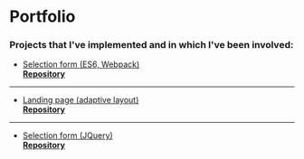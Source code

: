 Portfolio
=========
### Projects that I've implemented and in which I've been involved:

* [Selection form (ES6, Webpack)](https://oleg-kochura.github.io/project-es6-webpack)     
**[Repository](https://github.com/oleg-kochura/oleg-kochura.github.io/tree/master/project-es6-webpack)**

---

* [Landing page (adaptive layout)](https://oleg-kochura.github.io/project-es6-webpack/VisevenLanding)     
**[Repository](https://github.com/oleg-kochura/oleg-kochura.github.io/tree/master/VisevenLanding)**

---

* [Selection form (JQuery)](https://oleg-kochura.github.io/project_jquery)     
**[Repository](https://github.com/oleg-kochura/oleg-kochura.github.io/tree/master/project_jquery)**
